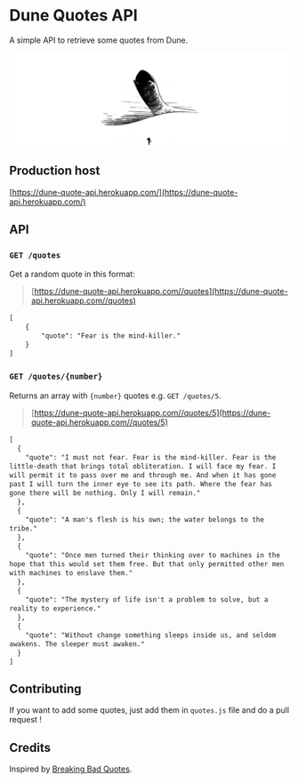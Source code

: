 # Dune Quotes API

A simple API to retrieve some quotes from Dune.

![](arrakis-header.jpeg)

## Production host

[https://dune-quote-api.herokuapp.com/](https://dune-quote-api.herokuapp.com/)

## API

### `GET /quotes`

Get a random quote in this format:

> [https://dune-quote-api.herokuapp.com//quotes](https://dune-quote-api.herokuapp.com//quotes)

    [
    	{
    		"quote": "Fear is the mind-killer."
    	}
    ]

### `GET /quotes/{number}`

Returns an array with `{number}` quotes e.g. `GET /quotes/5`.

> [https://dune-quote-api.herokuapp.com//quotes/5](https://dune-quote-api.herokuapp.com//quotes/5)

    [
      {
        "quote": "I must not fear. Fear is the mind-killer. Fear is the little-death that brings total obliteration. I will face my fear. I will permit it to pass over me and through me. And when it has gone past I will turn the inner eye to see its path. Where the fear has gone there will be nothing. Only I will remain."
      },
      {
        "quote": "A man's flesh is his own; the water belongs to the tribe."
      },
      {
        "quote": "Once men turned their thinking over to machines in the hope that this would set them free. But that only permitted other men with machines to enslave them."
      },
      {
        "quote": "The mystery of life isn't a problem to solve, but a reality to experience."
      },
      {
        "quote": "Without change something sleeps inside us, and seldom awakens. The sleeper must awaken."
      }
    ]

## Contributing

If you want to add some quotes, just add them in `quotes.js` file and do a pull request !

## Credits

Inspired by [Breaking Bad Quotes](https://github.com/shevabam/breaking-bad-quotes).

